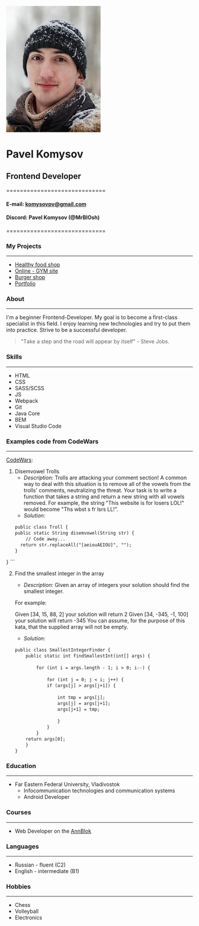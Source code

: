 ![Photo](/Photo_CV.jpg)
# Pavel Komysov
## Frontend Developer
=============================
#### E-mail: komysovpv@gmail.com
#### Discord: Pavel Komysov (@MrBIOsh)
=============================
### My Projects
------------------------------
- [Healthy food shop](https://mrbiosh.github.io/Module02-Shop/dist/)
- [Online - GYM site](https://mrbiosh.github.io/Module01_Diplom/index.html)
- [Burger shop](https://mrbiosh.github.io/Module01_Burger/index.html)
- [Portfolio](https://mrbiosh.github.io/Module02-Diplom/dist/)
### About
------------------------------
I'm a beginner Frontend-Developer. My goal is to become a first-class specialist in this field. I enjoy learning new technologies and try to put them into practice. Strive to be a successful developer.
> "Тake a step and the road will appear by itself" - Steve Jobs.
### Skills
------------------------------
* HTML
* CSS
* SASS/SCSS
* JS
* Webpack
* Git
* Java Core
* BEM
* Visual Studio Code
### Examples code from CodeWars 
------------------------------
[CodeWars](https://www.codewars.com/users/BIOsh/completed_solutions):
1. Disemvowel Trolls
    - _Description:_
    Trolls are attacking your comment section!
    A common way to deal with this situation is to remove all of the vowels from the trolls' comments, neutralizing the threat.
    Your task is to write a function that takes a string and return a new string with all vowels removed.
    For example, the string "This website is for losers LOL!" would become "Ths wbst s fr lsrs LL!".
    - _*Solution:*_
    ```
    public class Troll {
    public static String disemvowel(String str) {
        // Code away...
      return str.replaceAll("[aeiouAEIOU]", "");
    }
}
    ```
    
2. Find the smallest integer in the array
    - _Description:_
    Given an array of integers your solution should find the smallest integer.

    For example:

    Given [34, 15, 88, 2] your solution will return 2
    Given [34, -345, -1, 100] your solution will return -345
    You can assume, for the purpose of this kata, that the supplied array will not be empty.
    - _*Solution:*_
    ```
    public class SmallestIntegerFinder {
        public static int findSmallestInt(int[] args) {
        
            for (int i = args.length - 1; i > 0; i--) {        
                
                for (int j = 0; j < i; j++) {          
                if (args[j] > args[j+1]) {
                    
                    int tmp = args[j];
                    args[j] = args[j+1];
                    args[j+1] = tmp;
                    
                    }            
                }            
            }        
        return args[0];
        }
    }
    ```
### Education
------------------------------
* Far Eastern Federal University, Vladivostok
    - Infocommunication technologies and communication systems
    - Android Developer
### Courses
------------------------------
* Web Developer on the [AnnBlok](https://annblok.ru/)
### Languages
------------------------------
* Russian - fluent (C2)
* English - intermediate (B1)
### Hobbies
------------------------------
* Chess
* Volleyball
* Electronics